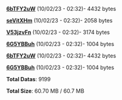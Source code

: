 [**6bTFY2uW**](/data/6bTFY2uW.txt) (10/02/23 - 02:32)- 4432 bytes

[**seVitXHm**](/data/seVitXHm.txt) (10/02/23 - 02:32)- 2058 bytes

[**V53jzvFn**](/data/V53jzvFn.txt) (10/02/23 - 02:32)- 3174 bytes

[**6G5YBBuh**](/data/6G5YBBuh.txt) (10/02/23 - 02:32)- 1004 bytes

[**6bTFY2uW**](/data/6bTFY2uW.txt) (10/02/23 - 02:32)- 4432 bytes

[**6G5YBBuh**](/data/6G5YBBuh.txt) (10/02/23 - 02:32)- 1004 bytes

**Total Datas**: 9199

**Total Size**: 60.70 MB / 60.7 MB